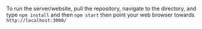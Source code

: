 To run the server/website, pull the repository, navigate to the directory, and type
 `npm install`
 and then
 `npm start`
 then point your web browser towards
 `http://localhost:3000/`
